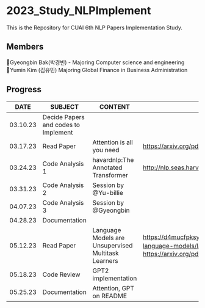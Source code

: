 # 2023_Study_NLPImplement
This is the Repository for CUAI 6th NLP Papers Implementation Study.

## Members
🖤Gyeongbin Bak(박경빈) - Majoring Computer science and engineering <br>
🖤Yumin Kim (김유민) Majoring Global Finance in Business Administration <br>

## Progress
|DATE|SUBJECT|CONTENT|REFERENCE|
|------|---|---|-----|
|03.10.23|Decide Papers and codes to Implement||
|03.17.23|Read Paper|Attention is all you need|https://arxiv.org/pdf/1706.03762.pdf|
|03.24.23|Code Analysis 1|havardnlp:The Annotated Transformer|http://nlp.seas.harvard.edu/2018/04/03/attention.html|
|03.31.23|Code Analysis 2|Session by @Yu-billie| |
|04.07.23|Code Analysis 3|Session by @Gyeongbin| |
|04.28.23|Documentation| | |
|05.12.23|Read Paper|Language Models are Unsupervised Multitask Learners|https://d4mucfpksywv.cloudfront.net/better-language-models/language-models.pdf (참고: https://arxiv.org/pdf/2005.14165.pdf)|
|05.18.23|Code Review|GPT2 implementation|
|05.25.23|Documentation|Attention, GPT on README|
